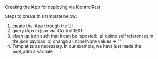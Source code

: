 Creating the iApp for deploying via iControlRest

Steps to create this template below:
1) create the iApp through the UI
2) query iApp in json via iControlREST
3) clean up json such that it can be reposted:
.a) delete self references in the json payload
.b) change all none/None  values -> ""
4) Templatize as necessary.  In our example, we have just made the pool_addr a variable